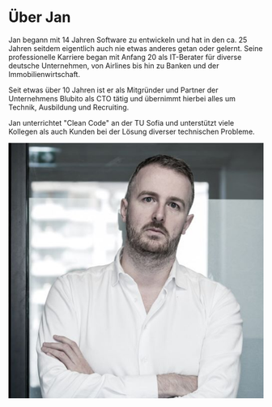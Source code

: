 # Über Jan

Jan begann mit 14 Jahren Software zu entwickeln und hat in den ca. 25 Jahren seitdem eigentlich auch nie etwas anderes getan oder gelernt. Seine professionelle Karriere began mit Anfang 20 als IT-Berater für diverse deutsche Unternehmen, von Airlines bis hin zu Banken und der Immobilienwirtschaft.

Seit etwas über 10 Jahren ist er als Mitgründer und Partner der Unternehmens Blubito als CTO tätig und übernimmt hierbei alles um Technik, Ausbildung und Recruiting.

Jan unterrichtet "Clean Code" an der TU Sofia und unterstützt viele Kollegen als auch Kunden bei der Lösung diverser technischen Probleme.

![Jan](/img/jan.jpg)
